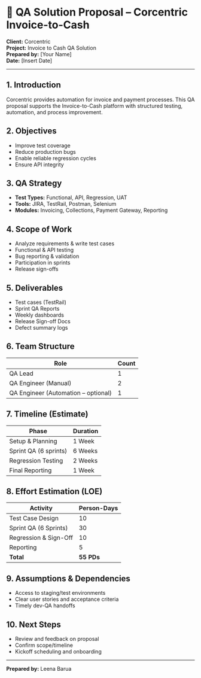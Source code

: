 # 📄 QA Solution Proposal – Corcentric Invoice-to-Cash

**Client:** Corcentric  
**Project:** Invoice to Cash QA Solution  
**Prepared by:** [Your Name]  
**Date:** [Insert Date]  

---

## 1. Introduction
Corcentric provides automation for invoice and payment processes. This QA proposal supports the Invoice-to-Cash platform with structured testing, automation, and process improvement.

## 2. Objectives
- Improve test coverage
- Reduce production bugs
- Enable reliable regression cycles
- Ensure API integrity

## 3. QA Strategy
- **Test Types:** Functional, API, Regression, UAT
- **Tools:** JIRA, TestRail, Postman, Selenium
- **Modules:** Invoicing, Collections, Payment Gateway, Reporting

## 4. Scope of Work
- Analyze requirements & write test cases
- Functional & API testing
- Bug reporting & validation
- Participation in sprints
- Release sign-offs

## 5. Deliverables
- Test cases (TestRail)
- Sprint QA Reports
- Weekly dashboards
- Release Sign-off Docs
- Defect summary logs

## 6. Team Structure
| Role | Count |
|------|-------|
| QA Lead | 1 |
| QA Engineer (Manual) | 2 |
| QA Engineer (Automation – optional) | 1 |

## 7. Timeline (Estimate)
| Phase | Duration |
|-------|----------|
| Setup & Planning | 1 Week |
| Sprint QA (6 sprints) | 6 Weeks |
| Regression Testing | 2 Weeks |
| Final Reporting | 1 Week |

## 8. Effort Estimation (LOE)
| Activity | Person-Days |
|----------|-------------|
| Test Case Design | 10 |
| Sprint QA (6 Sprints) | 30 |
| Regression & Sign-Off | 10 |
| Reporting | 5 |
| **Total** | **55 PDs** |

## 9. Assumptions & Dependencies
- Access to staging/test environments
- Clear user stories and acceptance criteria
- Timely dev-QA handoffs

## 10. Next Steps
- Review and feedback on proposal
- Confirm scope/timeline
- Kickoff scheduling and onboarding

---

**Prepared by:** Leena Barua
